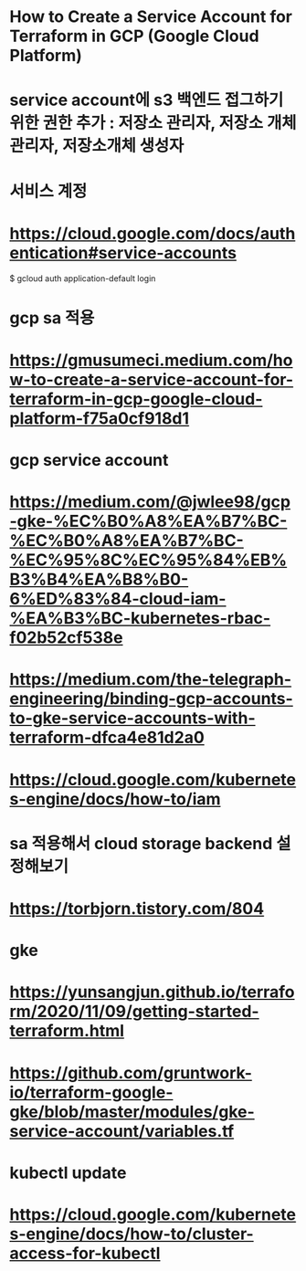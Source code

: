 # How to Create a Service Account for Terraform in GCP (Google Cloud Platform)
# service account에 s3 백엔드 접그하기 위한 권한 추가 : 저장소 관리자, 저장소 개체 관리자, 저장소개체 생성자


# 서비스 계정
# https://cloud.google.com/docs/authentication#service-accounts

$ gcloud auth application-default login

# gcp sa 적용
# https://gmusumeci.medium.com/how-to-create-a-service-account-for-terraform-in-gcp-google-cloud-platform-f75a0cf918d1

# gcp service account
# https://medium.com/@jwlee98/gcp-gke-%EC%B0%A8%EA%B7%BC-%EC%B0%A8%EA%B7%BC-%EC%95%8C%EC%95%84%EB%B3%B4%EA%B8%B0-6%ED%83%84-cloud-iam-%EA%B3%BC-kubernetes-rbac-f02b52cf538e




# https://medium.com/the-telegraph-engineering/binding-gcp-accounts-to-gke-service-accounts-with-terraform-dfca4e81d2a0


# https://cloud.google.com/kubernetes-engine/docs/how-to/iam

# sa 적용해서 cloud storage backend 설정해보기

# https://torbjorn.tistory.com/804


# gke 
# https://yunsangjun.github.io/terraform/2020/11/09/getting-started-terraform.html

# https://github.com/gruntwork-io/terraform-google-gke/blob/master/modules/gke-service-account/variables.tf

# kubectl update
# https://cloud.google.com/kubernetes-engine/docs/how-to/cluster-access-for-kubectl


